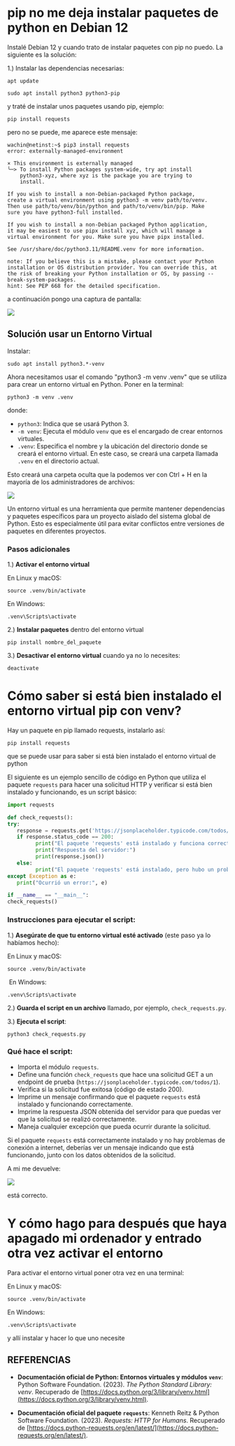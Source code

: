 # pip no me deja instalar paquetes de python en Debian 12
Instalé Debian 12 y cuando trato de instalar paquetes con pip no puedo. La siguiente es la solución:

1.) Instalar las dependencias necesarias:

```
apt update
```

```
sudo apt install python3 python3-pip
```

 y traté de instalar unos paquetes usando pip, ejemplo:

```
pip install requests
```

pero no se puede, me aparece este mensaje:

```
wachin@netinst:~$ pip3 install requests
error: externally-managed-environment

× This environment is externally managed
╰─> To install Python packages system-wide, try apt install
    python3-xyz, where xyz is the package you are trying to
    install.

If you wish to install a non-Debian-packaged Python package,
create a virtual environment using python3 -m venv path/to/venv.
Then use path/to/venv/bin/python and path/to/venv/bin/pip. Make
sure you have python3-full installed.

If you wish to install a non-Debian packaged Python application,
it may be easiest to use pipx install xyz, which will manage a
virtual environment for you. Make sure you have pipx installed.

See /usr/share/doc/python3.11/README.venv for more information.

note: If you believe this is a mistake, please contact your Python installation or OS distribution provider. You can override this, at the risk of breaking your Python installation or OS, by passing --break-system-packages.
hint: See PEP 668 for the detailed specification.
```

a continuación pongo una captura de pantalla:

![](vx_images/20240729-104054-pip-no-me-deja-instalar-paquetes-de-python.png)

## Solución usar un Entorno Virtual

Instalar:

```
sudo apt install python3.*-venv
```

Ahora necesitamos usar el comando "python3 -m venv .venv" que se utiliza para crear un entorno virtual en Python. Poner en la terminal:

```
python3 -m venv .venv
```

 donde:

- `python3`: Indica que se usará Python 3.
- `-m venv`: Ejecuta el módulo `venv` que es el encargado de crear entornos virtuales.
- `.venv`: Especifica el nombre y la ubicación del directorio donde se creará el entorno virtual. En este caso, se creará una carpeta llamada `.venv` en el directorio actual.

Esto creará una carpeta oculta que la podemos ver con Ctrl + H en la mayoría de los administradores de archivos:

![](vx_images/20240729-111000-creacion-de-la-carpeta-oculta-.venv.png)

Un entorno virtual es una herramienta que permite mantener dependencias y paquetes específicos para un proyecto aislado del sistema global de Python. Esto es especialmente útil para evitar conflictos entre versiones de paquetes en diferentes proyectos.

### Pasos adicionales

1.) **Activar el entorno virtual**

En Linux y macOS:

```
source .venv/bin/activate
```

En Windows:

```
.venv\Scripts\activate
```

2.) **Instalar paquetes** dentro del entorno virtual

```
pip install nombre_del_paquete
```

3.) **Desactivar el entorno virtual** cuando ya no lo necesites:

```
deactivate
```

# Cómo saber si está bien instalado el entorno virtual pip con venv?

Hay un paquete en pip llamado requests, instalarlo así:

```
pip install requests
```

que se puede usar para saber si está bien instalado el entorno virtual de python

El siguiente es un ejemplo sencillo de código en Python que utiliza el paquete `requests` para hacer una solicitud HTTP y verificar si está bien instalado y funcionando, es un script básico:

```python
import requests

def check_requests():
try:
   response = requests.get('https://jsonplaceholder.typicode.com/todos/1')
   if response.status_code == 200:
         print("El paquete 'requests' está instalado y funciona correctamente.")
         print("Respuesta del servidor:")
         print(response.json())
   else:
         print("El paquete 'requests' está instalado, pero hubo un problema con la solicitud.")
except Exception as e:
   print("Ocurrió un error:", e)

if __name__ == "__main__":
check_requests()
```

### Instrucciones para ejecutar el script:

1.) **Asegúrate de que tu entorno virtual esté activado** (este paso ya lo habíamos hecho):

En Linux y macOS:

```
source .venv/bin/activate
```
​
En Windows:

```
.venv\Scripts\activate
```

2.) **Guarda el script en un archivo** llamado, por ejemplo, `check_requests.py`.

3.) **Ejecuta el script**:

```
python3 check_requests.py
```

### Qué hace el script:

- Importa el módulo `requests`.
- Define una función `check_requests` que hace una solicitud GET a un endpoint de prueba (`https://jsonplaceholder.typicode.com/todos/1`).
- Verifica si la solicitud fue exitosa (código de estado 200).
- Imprime un mensaje confirmando que el paquete `requests` está instalado y funcionando correctamente.
- Imprime la respuesta JSON obtenida del servidor para que puedas ver que la solicitud se realizó correctamente.
- Maneja cualquier excepción que pueda ocurrir durante la solicitud.

Si el paquete `requests` está correctamente instalado y no hay problemas de conexión a internet, deberías ver un mensaje indicando que está funcionando, junto con los datos obtenidos de la solicitud.

A mi me devuelve:

![](/home/wachin/Dev/Facilitar-el-Software-Libre/Tutoriales/pip/vx_images/20240729-112056-pip-est%C3%A1-bien-instalado-en-venv.png)

está correcto.

# Y cómo hago para después que haya apagado mi ordenador y entrado otra vez activar el entorno

Para activar el entorno virtual poner otra vez en una terminal:

En Linux y macOS:

```
source .venv/bin/activate
```

En Windows:

```
.venv\Scripts\activate
```

y allí instalar y hacer lo que uno necesite

## REFERENCIAS

- **Documentación oficial de Python: Entornos virtuales y módulos `venv`**:
Python Software Foundation. (2023). *The Python Standard Library: venv*. Recuperado de [https://docs.python.org/3/library/venv.html](https://docs.python.org/3/library/venv.html).

- **Documentación oficial del paquete `requests`**:
Kenneth Reitz & Python Software Foundation. (2023). *Requests: HTTP for Humans*. Recuperado de [https://docs.python-requests.org/en/latest/](https://docs.python-requests.org/en/latest/).
